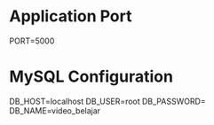 # Application Port
PORT=5000

# MySQL Configuration
DB_HOST=localhost
DB_USER=root
DB_PASSWORD=
DB_NAME=video_belajar
